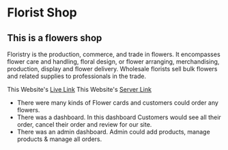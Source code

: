 # Florist Shop

## This is a flowers shop

Floristry is the production, commerce, and trade in flowers. It encompasses
flower care and handling, floral design, or flower arranging, merchandising,
production, display and flower delivery. Wholesale florists sell bulk flowers
and related supplies to professionals in the trade.

This Website's [Live Link](https://florist-shop-2d63a.web.app/) This Website's
[Server Link](https://blooming-scrubland-74816.herokuapp.com/)

-   There were many kinds of Flower cards and customers could order any flowers.
-   There was a dashboard. In this dashboard Customers would see all their
    order, cancel their order and review for our site.
-   There was an admin dashboard. Admin could add products, manage products &
    manage all orders.
